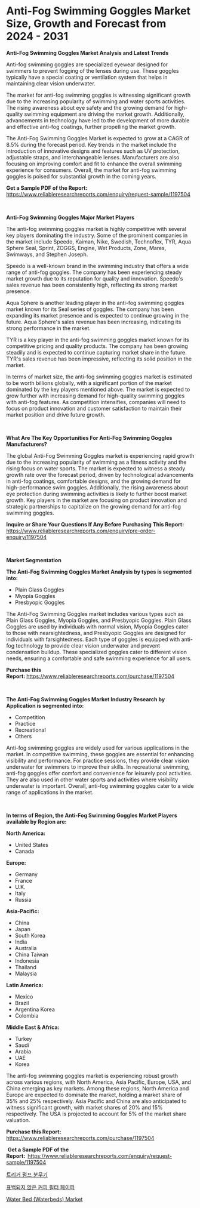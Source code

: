 <p><h1>Anti-Fog Swimming Goggles Market Size, Growth and Forecast from 2024 - 2031</h1></p><p><strong>Anti-Fog Swimming Goggles Market Analysis and Latest Trends</strong></p>
<p><p>Anti-fog swimming goggles are specialized eyewear designed for swimmers to prevent fogging of the lenses during use. These goggles typically have a special coating or ventilation system that helps in maintaining clear vision underwater.</p><p>The market for anti-fog swimming goggles is witnessing significant growth due to the increasing popularity of swimming and water sports activities. The rising awareness about eye safety and the growing demand for high-quality swimming equipment are driving the market growth. Additionally, advancements in technology have led to the development of more durable and effective anti-fog coatings, further propelling the market growth.</p><p>The Anti-Fog Swimming Goggles Market is expected to grow at a CAGR of 8.5% during the forecast period. Key trends in the market include the introduction of innovative designs and features such as UV protection, adjustable straps, and interchangeable lenses. Manufacturers are also focusing on improving comfort and fit to enhance the overall swimming experience for consumers. Overall, the market for anti-fog swimming goggles is poised for substantial growth in the coming years.</p></p>
<p><strong>Get a Sample PDF of the Report:&nbsp;</strong> <a href="https://www.reliableresearchreports.com/enquiry/request-sample/1197504">https://www.reliableresearchreports.com/enquiry/request-sample/1197504</a></p>
<p>&nbsp;</p>
<p><strong>Anti-Fog Swimming Goggles Major Market Players</strong></p>
<p><p>The anti-fog swimming goggles market is highly competitive with several key players dominating the industry. Some of the prominent companies in the market include Speedo, Kaiman, Nike, Swedish, Technoflex, TYR, Aqua Sphere Seal, Sprint, ZOGGS, Engine, Wet Products, Zone, Mares, Swimways, and Stephen Joseph.</p><p>Speedo is a well-known brand in the swimming industry that offers a wide range of anti-fog goggles. The company has been experiencing steady market growth due to its reputation for quality and innovation. Speedo's sales revenue has been consistently high, reflecting its strong market presence.</p><p>Aqua Sphere is another leading player in the anti-fog swimming goggles market known for its Seal series of goggles. The company has been expanding its market presence and is expected to continue growing in the future. Aqua Sphere's sales revenue has been increasing, indicating its strong performance in the market.</p><p>TYR is a key player in the anti-fog swimming goggles market known for its competitive pricing and quality products. The company has been growing steadily and is expected to continue capturing market share in the future. TYR's sales revenue has been impressive, reflecting its solid position in the market.</p><p>In terms of market size, the anti-fog swimming goggles market is estimated to be worth billions globally, with a significant portion of the market dominated by the key players mentioned above. The market is expected to grow further with increasing demand for high-quality swimming goggles with anti-fog features. As competition intensifies, companies will need to focus on product innovation and customer satisfaction to maintain their market position and drive future growth.</p></p>
<p>&nbsp;</p>
<p><strong>What Are The Key Opportunities For Anti-Fog Swimming Goggles Manufacturers?</strong></p>
<p><p>The global Anti-Fog Swimming Goggles market is experiencing rapid growth due to the increasing popularity of swimming as a fitness activity and the rising focus on water sports. The market is expected to witness a steady growth rate over the forecast period, driven by technological advancements in anti-fog coatings, comfortable designs, and the growing demand for high-performance swim goggles. Additionally, the rising awareness about eye protection during swimming activities is likely to further boost market growth. Key players in the market are focusing on product innovation and strategic partnerships to capitalize on the growing demand for anti-fog swimming goggles.</p></p>
<p><strong>Inquire or Share Your Questions If Any Before Purchasing This Report:</strong> <a href="https://www.reliableresearchreports.com/enquiry/pre-order-enquiry/1197504">https://www.reliableresearchreports.com/enquiry/pre-order-enquiry/1197504</a></p>
<p>&nbsp;</p>
<p><strong>Market Segmentation</strong></p>
<p><strong>The Anti-Fog Swimming Goggles Market Analysis by types is segmented into:</strong></p>
<p><ul><li>Plain Glass Goggles</li><li>Myopia Goggles</li><li>Presbyopic Goggles</li></ul></p>
<p><p>The Anti-Fog Swimming Goggles market includes various types such as Plain Glass Goggles, Myopia Goggles, and Presbyopic Goggles. Plain Glass Goggles are used by individuals with normal vision, Myopia Goggles cater to those with nearsightedness, and Presbyopic Goggles are designed for individuals with farsightedness. Each type of goggles is equipped with anti-fog technology to provide clear vision underwater and prevent condensation buildup. These specialized goggles cater to different vision needs, ensuring a comfortable and safe swimming experience for all users.</p></p>
<p><strong>Purchase this Report:&nbsp;</strong><a href="https://www.reliableresearchreports.com/purchase/1197504">https://www.reliableresearchreports.com/purchase/1197504</a></p>
<p>&nbsp;</p>
<p><strong>The Anti-Fog Swimming Goggles Market Industry Research by Application is segmented into:</strong></p>
<p><ul><li>Competition</li><li>Practice</li><li>Recreational</li><li>Others</li></ul></p>
<p><p>Anti-fog swimming goggles are widely used for various applications in the market. In competitive swimming, these goggles are essential for enhancing visibility and performance. For practice sessions, they provide clear vision underwater for swimmers to improve their skills. In recreational swimming, anti-fog goggles offer comfort and convenience for leisurely pool activities. They are also used in other water sports and activities where visibility underwater is important. Overall, anti-fog swimming goggles cater to a wide range of applications in the market.</p></p>
<p>&nbsp;</p>
<p><strong>In terms of Region, the Anti-Fog Swimming Goggles Market Players available by Region are:</strong></p>
<p>
    <p> <strong> North America: </strong>
        <ul>
            <li>United States</li>
            <li>Canada</li>
        </ul>
        </p> 
    <p> <strong> Europe: </strong>
        <ul>
            <li>Germany</li>
            <li>France</li>
            <li>U.K.</li>
            <li>Italy</li>
            <li>Russia</li>
        </ul>
        </p> 
    <p> <strong> Asia-Pacific: </strong>
        <ul>
            <li>China</li>
            <li>Japan</li>
            <li>South Korea</li>
            <li>India</li>
            <li>Australia</li>
            <li>China Taiwan</li>
            <li>Indonesia</li>
            <li>Thailand</li>
            <li>Malaysia</li>
        </ul>
        </p> 
    <p> <strong> Latin America: </strong>
        <ul>
            <li>Mexico</li>
            <li>Brazil</li>
            <li>Argentina Korea</li>
            <li>Colombia</li>
        </ul>
        </p> 
    <p> <strong> Middle East & Africa: </strong>
        <ul>
            <li>Turkey</li>
            <li>Saudi</li>
            <li>Arabia</li>
            <li>UAE</li>
            <li>Korea</li>
        </ul>
    </p>
    </p>
<p><p>The anti-fog swimming goggles market is experiencing robust growth across various regions, with North America, Asia Pacific, Europe, USA, and China emerging as key markets. Among these regions, North America and Europe are expected to dominate the market, holding a market share of 35% and 25% respectively. Asia Pacific and China are also anticipated to witness significant growth, with market shares of 20% and 15% respectively. The USA is projected to account for 5% of the market share valuation.</p></p>
<p><strong>Purchase this Report: </strong><a href="https://www.reliableresearchreports.com/purchase/1197504">https://www.reliableresearchreports.com/purchase/1197504</a></p>
<p>&nbsp;<strong>Get a Sample PDF of the Report:&nbsp;&nbsp;</strong><a href="https://www.reliableresearchreports.com/enquiry/request-sample/1197504">https://www.reliableresearchreports.com/enquiry/request-sample/1197504</a></p>
<p><strong></strong></p>
<p><p><a href="https://medium.com/@santiagoiza565682023/%ED%8A%B8%EB%A6%AC%EA%B1%B0-%ED%8E%8C%ED%94%84-%EC%8A%A4%ED%94%84%EB%A0%88%EC%9D%B4-%EC%8B%9C%EC%9E%A5-%EC%84%B1%EA%B3%B5%EC%A0%81%EC%9D%B8-%EB%B9%84%EC%A6%88%EB%8B%88%EC%8A%A4-%EC%A0%84%EB%9E%B5%EC%9D%98-%EC%97%B4%EC%87%A0-2031%EB%85%84%EA%B9%8C%EC%A7%80-%EC%98%88%EC%B8%A1-af4a62b1e2d5">트리거 펌프 분무기</a></p><p><a href="https://github.com/wallacBahrtyinger567686/Market-Research-Report-List-1/blob/main/50821606894.md">표백되지 않은 커피 필터 페이퍼</a></p><p><a href="https://github.com/ChiragRp1/Market-Research-Report-List-3/blob/main/water-bed-waterbeds-market.md">Water Bed (Waterbeds) Market</a></p></p>